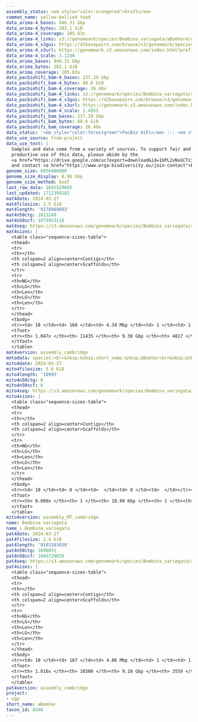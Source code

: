 ```yaml
---
assembly_status: <em style="color:orangered">Draft</em>
common_name: yellow-bellied toad
data_arima-4_bases: 946.31 Gbp
data_arima-4_bytes: 282.1 GiB
data_arima-4_coverage: 105.63x
data_arima-4_links: s3://genomeark/species/Bombina_variegata/aBomVar4/genomic_data/arima/<br>
data_arima-4_s3gui: https://42basepairs.com/browse/s3/genomeark/species/Bombina_variegata/aBomVar4/genomic_data/arima/
data_arima-4_s3url: https://genomeark.s3.amazonaws.com/index.html?prefix=species/Bombina_variegata/aBomVar4/genomic_data/arima/
data_arima-4_scale: 3.1240
data_arima_bases: 946.31 Gbp
data_arima_bytes: 282.1 GiB
data_arima_coverage: 105.63x
data_pacbiohifi_bam-4_bases: 237.29 Gbp
data_pacbiohifi_bam-4_bytes: 88.6 GiB
data_pacbiohifi_bam-4_coverage: 26.49x
data_pacbiohifi_bam-4_links: s3://genomeark/species/Bombina_variegata/aBomVar4/genomic_data/pacbio_hifi/<br>
data_pacbiohifi_bam-4_s3gui: https://42basepairs.com/browse/s3/genomeark/species/Bombina_variegata/aBomVar4/genomic_data/pacbio_hifi/
data_pacbiohifi_bam-4_s3url: https://genomeark.s3.amazonaws.com/index.html?prefix=species/Bombina_variegata/aBomVar4/genomic_data/pacbio_hifi/
data_pacbiohifi_bam-4_scale: 2.4955
data_pacbiohifi_bam_bases: 237.29 Gbp
data_pacbiohifi_bam_bytes: 88.6 GiB
data_pacbiohifi_bam_coverage: 26.49x
data_status: '<em style="color:forestgreen">PacBio HiFi</em> ::: <em style="color:forestgreen">Arima</em>'
data_use_source: from-project
data_use_text: |
  Samples and data come from a variety of sources. To support fair and
  productive use of this data, please abide by the
  <a href="https://drive.google.com/uc?export=download&id=1bPL2xNxGCTz3HMfL2yt11E2fnYXPU-7s"><em>ERGA Pilot Project Official Guidelines</em></a>
  and contact <a href="https://www.erga-biodiversity.eu/join-contact">ERGA</a> with any questions.
genome_size: 8958480000
genome_size_display: 8.96 Gbp
genome_size_method: GoaT
last_raw_data: 1691529665
last_updated: 1712399182
mat4date: 2024-03-27
mat4filesize: 2.5 GiB
mat4length: '9378869603'
mat4n50ctg: 1813248
mat4n50scf: 1075953116
mat4seq: https://s3.amazonaws.com/genomeark/species/Bombina_variegata/aBomVar4/assembly_cambridge/aBomVar4.mat.asm.20240327.fasta.gz
mat4sizes: |
  <table class="sequence-sizes-table">
  <thead>
  <tr>
  <th></th>
  <th colspan=2 align=center>Contigs</th>
  <th colspan=2 align=center>Scaffolds</th>
  </tr>
  <tr>
  <th>NG</th>
  <th>LG</th>
  <th>Len</th>
  <th>LG</th>
  <th>Len</th>
  </tr>
  </thead>
  <tbody>
  <tr><td> 10 </td><td> 160 </td><td> 4.34 Mbp </td><td> 1 </td><td> 1.40 Gbp </td></tr><tr><td> 20 </td><td> 400 </td><td> 3.30 Mbp </td><td> 2 </td><td> 1.23 Gbp </td></tr><tr><td> 30 </td><td> 699 </td><td> 2.70 Mbp </td><td> 3 </td><td> 1.12 Gbp </td></tr><tr><td> 40 </td><td> 1066 </td><td> 2.20 Mbp </td><td> 3 </td><td> 1.12 Gbp </td></tr><tr style="background-color:#cccccc;"><td> 50 </td><td> 1515 </td><td style="background-color:#88ff88;"> 1.81 Mbp </td><td> 4 </td><td style="background-color:#88ff88;"> 1.08 Gbp </td></tr><tr><td> 60 </td><td> 2058 </td><td> 1.48 Mbp </td><td> 5 </td><td> 1.02 Gbp </td></tr><tr><td> 70 </td><td> 2735 </td><td> 1.18 Mbp </td><td> 6 </td><td> 0.97 Gbp </td></tr><tr><td> 80 </td><td> 3607 </td><td> 0.89 Mbp </td><td> 7 </td><td> 0.52 Gbp </td></tr><tr><td> 90 </td><td> 4820 </td><td> 0.60 Mbp </td><td> 10 </td><td> 181.07 Mbp </td></tr><tr><td> 100 </td><td> 7005 </td><td> 256.74 Kbp </td><td> 496 </td><td> 398.87 Kbp </td></tr></tbody>
  <tfoot>
  <tr><th> 1.047x </th><th> 11435 </th><th> 9.38 Gbp </th><th> 4817 </th><th> 9.38 Gbp </th></tr>
  </tfoot>
  </table>
mat4version: assembly_cambridge
metadata: species:<br>&nbsp;&nbsp;short_name:&nbsp;aBomVar<br>&nbsp;&nbsp;name:&nbsp;Bombina&nbsp;variegata<br>&nbsp;&nbsp;taxon_id:&nbsp;8348<br>&nbsp;&nbsp;common_name:&nbsp;yellow-bellied&nbsp;toad<br>&nbsp;&nbsp;order:<br>&nbsp;&nbsp;&nbsp;&nbsp;name:&nbsp;Anura<br>&nbsp;&nbsp;family:<br>&nbsp;&nbsp;&nbsp;&nbsp;name:&nbsp;Bombinatoridae<br>&nbsp;&nbsp;individuals:<br>&nbsp;&nbsp;&nbsp;&nbsp;-&nbsp;short_name:&nbsp;aBomVar4<br>&nbsp;&nbsp;&nbsp;&nbsp;&nbsp;&nbsp;biosample_id:&nbsp;SAMEA112651403<br>&nbsp;&nbsp;&nbsp;&nbsp;&nbsp;&nbsp;sex:&nbsp;male<br>&nbsp;&nbsp;genome_size:&nbsp;8958480000<br>&nbsp;&nbsp;genome_size_method:&nbsp;GoaT<br>&nbsp;&nbsp;data_use_project:&nbsp;erga<br>&nbsp;&nbsp;project:&nbsp;[&nbsp;vgp&nbsp;]<br>
mito4date: 2024-03-27
mito4filesize: 5.6 KiB
mito4length: '18993'
mito4n50ctg: 0
mito4n50scf: 0
mito4seq: https://s3.amazonaws.com/genomeark/species/Bombina_variegata/aBomVar4/assembly_MT_cambridge/aBomVar4.MT.20240327.fasta.gz
mito4sizes: |
  <table class="sequence-sizes-table">
  <thead>
  <tr>
  <th></th>
  <th colspan=2 align=center>Contigs</th>
  <th colspan=2 align=center>Scaffolds</th>
  </tr>
  <tr>
  <th>NG</th>
  <th>LG</th>
  <th>Len</th>
  <th>LG</th>
  <th>Len</th>
  </tr>
  </thead>
  <tbody>
  <tr><td> 10 </td><td> 0 </td><td>  </td><td> 0 </td><td>  </td></tr><tr><td> 20 </td><td> 0 </td><td>  </td><td> 0 </td><td>  </td></tr><tr><td> 30 </td><td> 0 </td><td>  </td><td> 0 </td><td>  </td></tr><tr><td> 40 </td><td> 0 </td><td>  </td><td> 0 </td><td>  </td></tr><tr style="background-color:#cccccc;"><td> 50 </td><td> 0 </td><td style="background-color:#ff8888;">  </td><td> 0 </td><td style="background-color:#ff8888;">  </td></tr><tr><td> 60 </td><td> 0 </td><td>  </td><td> 0 </td><td>  </td></tr><tr><td> 70 </td><td> 0 </td><td>  </td><td> 0 </td><td>  </td></tr><tr><td> 80 </td><td> 0 </td><td>  </td><td> 0 </td><td>  </td></tr><tr><td> 90 </td><td> 0 </td><td>  </td><td> 0 </td><td>  </td></tr><tr><td> 100 </td><td> 0 </td><td>  </td><td> 0 </td><td>  </td></tr></tbody>
  <tfoot>
  <tr><th> 0.000x </th><th> 1 </th><th> 18.99 Kbp </th><th> 1 </th><th> 18.99 Kbp </th></tr>
  </tfoot>
  </table>
mito4version: assembly_MT_cambridge
name: Bombina variegata
name_: Bombina_variegata
pat4date: 2024-03-27
pat4filesize: 2.4 GiB
pat4length: '9103183830'
pat4n50ctg: 1698051
pat4n50scf: 1046729039
pat4seq: https://s3.amazonaws.com/genomeark/species/Bombina_variegata/aBomVar4/assembly_cambridge/aBomVar4.pat.asm.20240327.fasta.gz
pat4sizes: |
  <table class="sequence-sizes-table">
  <thead>
  <tr>
  <th></th>
  <th colspan=2 align=center>Contigs</th>
  <th colspan=2 align=center>Scaffolds</th>
  </tr>
  <tr>
  <th>NG</th>
  <th>LG</th>
  <th>Len</th>
  <th>LG</th>
  <th>Len</th>
  </tr>
  </thead>
  <tbody>
  <tr><td> 10 </td><td> 167 </td><td> 4.06 Mbp </td><td> 1 </td><td> 1.35 Gbp </td></tr><tr><td> 20 </td><td> 422 </td><td> 3.15 Mbp </td><td> 2 </td><td> 1.23 Gbp </td></tr><tr><td> 30 </td><td> 739 </td><td> 2.53 Mbp </td><td> 3 </td><td> 1.11 Gbp </td></tr><tr><td> 40 </td><td> 1131 </td><td> 2.08 Mbp </td><td> 3 </td><td> 1.11 Gbp </td></tr><tr style="background-color:#cccccc;"><td> 50 </td><td> 1607 </td><td style="background-color:#88ff88;"> 1.70 Mbp </td><td> 4 </td><td style="background-color:#88ff88;"> 1.05 Gbp </td></tr><tr><td> 60 </td><td> 2192 </td><td> 1.37 Mbp </td><td> 5 </td><td> 0.97 Gbp </td></tr><tr><td> 70 </td><td> 2925 </td><td> 1.08 Mbp </td><td> 6 </td><td> 0.94 Gbp </td></tr><tr><td> 80 </td><td> 3880 </td><td> 0.81 Mbp </td><td> 8 </td><td> 314.67 Mbp </td></tr><tr><td> 90 </td><td> 5247 </td><td> 0.52 Mbp </td><td> 12 </td><td> 134.51 Mbp </td></tr><tr><td> 100 </td><td> 8171 </td><td> 141.69 Kbp </td><td> 1420 </td><td> 142.22 Kbp </td></tr></tbody>
  <tfoot>
  <tr><th> 1.016x </th><th> 10300 </th><th> 9.10 Gbp </th><th> 3559 </th><th> 9.10 Gbp </th></tr>
  </tfoot>
  </table>
pat4version: assembly_cambridge
project:
- vgp
short_name: aBomVar
taxon_id: 8348
---
```

